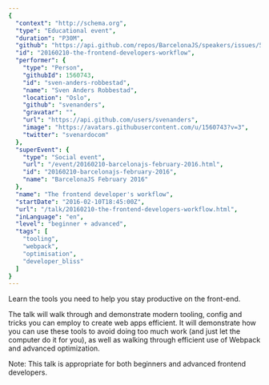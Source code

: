 ```yaml
---
{
  "context": "http://schema.org",
  "type": "Educational event",
  "duration": "P30M",
  "github": "https://api.github.com/repos/BarcelonaJS/speakers/issues/5",
  "id": "20160210-the-frontend-developers-workflow",
  "performer": {
    "type": "Person",
    "githubId": 1560743,
    "id": "sven-anders-robbestad",
    "name": "Sven Anders Robbestad",
    "location": "Oslo",
    "github": "svenanders",
    "gravatar": "",
    "url": "https://api.github.com/users/svenanders",
    "image": "https://avatars.githubusercontent.com/u/1560743?v=3",
    "twitter": "svenardocom"
  },
  "superEvent": {
    "type": "Social event",
    "url": "/event/20160210-barcelonajs-february-2016.html",
    "id": "20160210-barcelonajs-february-2016",
    "name": "BarcelonaJS February 2016"
  },
  "name": "The frontend developer's workflow",
  "startDate": "2016-02-10T18:45:00Z",
  "url": "/talk/20160210-the-frontend-developers-workflow.html",
  "inLanguage": "en",
  "level": "beginner + advanced",
  "tags": [
    "tooling",
    "webpack",
    "optimisation",
    "developer_bliss"
  ]
}
---
```



Learn the tools you need to help you stay productive on the front-end.

The talk will walk through and demonstrate modern tooling, config and tricks you can employ to create web apps efficient. It will demonstrate how you can use these tools to avoid doing too much work (and just let the computer do it for you), as well as walking through efficient use of Webpack and advanced optimization.

Note: This talk is appropriate for both beginners and advanced frontend developers. 
